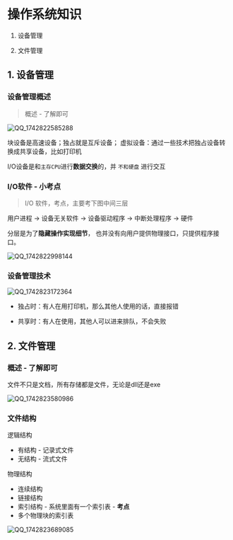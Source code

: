 # 操作系统知识

1. 设备管理

2. 文件管理





## 1. 设备管理

### 设备管理概述

> 概述 - 了解即可

![QQ_1742822585288](/Users/wplay/2025/senior_software_infra_docs/文老师/基础/assets/QQ_1742822585288.png)

块设备是高速设备；独占就是互斥设备；  虚拟设备：通过一些技术把独占设备转换成共享设备，比如打印机



I/O设备是和`主存CPU`进行**数据交换**的，并 `不和硬盘` 进行交互



### I/O软件 - 小考点

> I/O 软件，考点，主要考下图中间三层

用户进程 -> 设备无关软件 -> 设备驱动程序 -> 中断处理程序 -> 硬件

分层是为了**隐藏操作实现细节**， 也并没有向用户提供物理接口，只提供程序接口。

![QQ_1742822998144](/Users/wplay/2025/senior_software_infra_docs/文老师/基础/assets/QQ_1742822998144.png)



### 设备管理技术

![QQ_1742823172364](/Users/wplay/2025/senior_software_infra_docs/文老师/基础/assets/QQ_1742823172364.png)

- 独占时：有人在用打印机，那么其他人使用的话，直接报错

- 共享时：有人在使用，其他人可以进来排队，不会失败





## 2. 文件管理

### 概述 - 了解即可

文件不只是文档，所有存储都是文件，无论是dll还是exe

![QQ_1742823580986](/Users/wplay/2025/senior_software_infra_docs/文老师/基础/assets/QQ_1742823580986.png)



### 文件结构

逻辑结构

- 有结构 - 记录式文件
- 无结构 - 流式文件

物理结构

- 连续结构
- 链接结构
- 索引结构 - 系统里面有一个索引表 - **考点**
- 多个物理块的索引表

![QQ_1742823689085](/Users/wplay/2025/senior_software_infra_docs/文老师/基础/assets/QQ_1742823689085.png)
